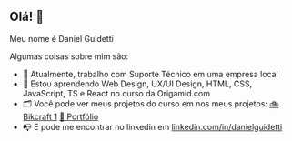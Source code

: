 ## Olá! 👋

Meu nome é Daniel Guidetti

Algumas coisas sobre mim são:
- 🐌 Atualmente, trabalho com Suporte Técnico em uma empresa local
- 💠 Estou aprendendo Web Design, UX/UI Design, HTML, CSS, JavaScript, TS e React no curso da Origamid.com
- 🗂️ Você pode ver meus projetos do curso em nos meus projetos: [🚲 Bikcraft 1](https://github.com/roymemphis/web)  [📂 Portfólio](https://github.com/roymemphis/portfolio)
- 📭 E pode me encontrar no linkedin em [linkedin.com/in/danielguidetti](https://www.linkedin.com/in/danielguidetti)
